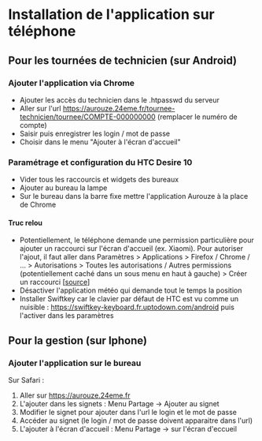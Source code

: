 # Installation de l'application sur téléphone

## Pour les tournées de technicien (sur Android)

### Ajouter l'application via Chrome

* Ajouter les accès du technicien dans le .htpasswd du serveur
* Aller sur l'url https://aurouze.24eme.fr/tournee-technicien/tournee/COMPTE-000000000 (remplacer le numéro de compte)
* Saisir puis enregistrer les login / mot de passe
* Choisir dans le menu "Ajouter à l'écran d'accueil"

### Paramétrage et configuration du HTC Desire 10

* Vider tous les raccourcis et widgets des bureaux
* Ajouter au bureau la lampe
* Sur le bureau dans la barre fixe mettre l'application Aurouze à la place de Chrome

#### Truc relou

* Potentiellement, le téléphone demande une permission particulière pour ajouter un raccourci sur l'écran d'accueil (ex. Xiaomi). Pour autoriser l'ajout, il faut aller dans Paramètres > Applications > Firefox / Chrome / ... > Autorisations > Toutes les autorisations / Autres permissions (potentiellement caché dans un sous menu en haut à gauche) > Créer un raccourci [[source](https://old.reddit.com/r/firefox/comments/1c2geoa/add_to_home_screen_not_working/kzc2xny/)]
* Désactiver l'application météo qui demande tout le temps la position
* Installer Swiftkey car le clavier par défaut de HTC est vu comme un nuisible : https://swiftkey-keyboard.fr.uptodown.com/android puis l'activer dans les paramètres

## Pour la gestion (sur Iphone)

### Ajouter l'application sur le bureau

Sur Safari :

1. Aller sur https://aurouze.24eme.fr
2. L'ajouter dans les signets : Menu Partage -> Ajouter au signet
3. Modifier le signet pour ajouter dans l'url le login et le mot de passe
4. Accéder au signet (le login / mot de passe doivent apparaitre dans l'url)
5. L'ajouter à l'écran d'accueil : Menu Partage -> sur l'écran d'eccueil

